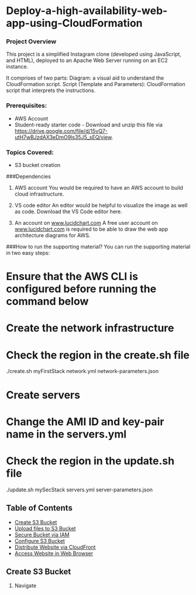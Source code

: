 # Deploy-a-high-availability-web-app-using-CloudFormation

### Project Overview
This project is a simplified Instagram clone (developed using JavaScript, and HTML), deployed to an Apache Web Server running on an EC2 instance.

It comprises of two parts:
Diagram: a visual aid to understand the CloudFormation script.
Script (Template and Parameters): CloudFormation script that interprets the instructions.


### Prerequisites:
- AWS Account
- Student-ready starter code - Download and unzip this file via https://drive.google.com/file/d/15vQ7-utH7wBJzdAX3eDmO9ls35J5_sEQ/view.

### Topics Covered:
- S3 bucket creation


###Dependencies
1. AWS account
You would be required to have an AWS account to build cloud infrastructure.

2. VS code editor
An editor would be helpful to visualize the image as well as code. Download the VS Code editor here.

3. An account on www.lucidchart.com
A free user account on www.lucidchart.com is required to be able to draw the web app architecture diagrams for AWS.


###How to run the supporting material?
You can run the supporting material in two easy steps:
# Ensure that the AWS CLI is configured before running the command below
# Create the network infrastructure
# Check the region in the create.sh file
./create.sh myFirstStack network.yml network-parameters.json
# Create servers
# Change the AMI ID and key-pair name in the servers.yml
# Check the region in the update.sh file
./update.sh mySecStack servers.yml server-parameters.json

## Table of Contents

- [Create S3 Bucket](#create-s3-bucket) 
- [Upload files to S3 Bucket](#upload-files-to-s3-bucket)
- [Secure Bucket via IAM](#secure-bucket-via-iam)
- [Configure S3 Bucket](#configure-s3-bucket)
- [Distribute Website via CloudFront](#distribute-website-via-cloudfront)
- [Access Website in Web Browser](#access-website-in-web-browser)


## Create S3 Bucket

1. Navigate 
